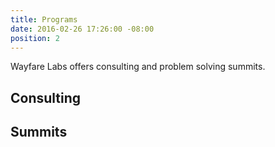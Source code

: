 ```yaml
---
title: Programs
date: 2016-02-26 17:26:00 -08:00
position: 2
---
```


Wayfare Labs offers consulting and problem solving summits.

## Consulting

## Summits